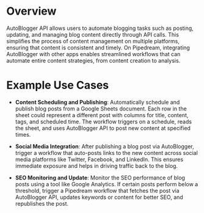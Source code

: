 # Overview

AutoBlogger API allows users to automate blogging tasks such as posting, updating, and managing blog content directly through API calls. This simplifies the process of content management on multiple platforms, ensuring that content is consistent and timely. On Pipedream, integrating AutoBlogger with other apps enables streamlined workflows that can automate entire content strategies, from content creation to analysis.

# Example Use Cases

- **Content Scheduling and Publishing**: Automatically schedule and publish blog posts from a Google Sheets document. Each row in the sheet could represent a different post with columns for title, content, tags, and scheduled time. The workflow triggers on a schedule, reads the sheet, and uses AutoBlogger API to post new content at specified times.

- **Social Media Integration**: After publishing a blog post via AutoBlogger, trigger a workflow that auto-posts links to the new content across social media platforms like Twitter, Facebook, and LinkedIn. This ensures immediate exposure and helps in driving traffic back to the blog.

- **SEO Monitoring and Update**: Monitor the SEO performance of blog posts using a tool like Google Analytics. If certain posts perform below a threshold, trigger a Pipedream workflow that fetches the post via AutoBlogger API, updates keywords or content for better SEO, and republishes the post.

